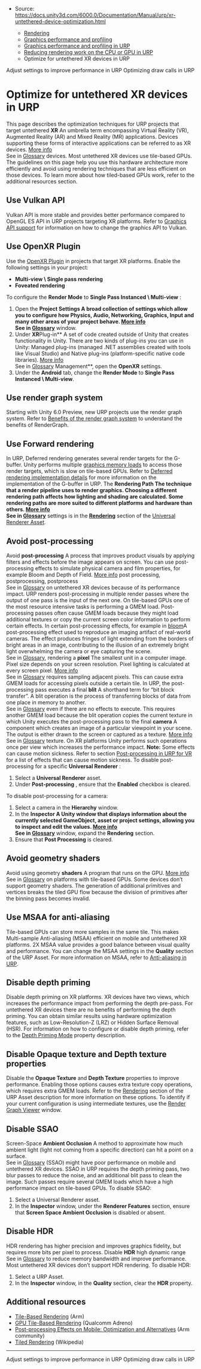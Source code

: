* Source: https://docs.unity3d.com/6000.0/Documentation/Manual/urp/xr-untethered-device-optimization.html

  * [Rendering](https://docs.unity3d.com/6000.0/Documentation/Manual/rendering-and-post-processing.html)
  * [Graphics performance and profiling](https://docs.unity3d.com/6000.0/Documentation/Manual/graphics-performance-profiling.html)
  * [Graphics performance and profiling in URP](https://docs.unity3d.com/6000.0/Documentation/Manual/graphics-performance-and-profiling-in-urp.html)
  * [Reducing rendering work on the CPU or GPU in URP](https://docs.unity3d.com/6000.0/Documentation/Manual/OptimizingGraphicsPerformance-urp.html)
  * Optimize for untethered XR devices in URP


[](https://docs.unity3d.com/6000.0/Documentation/Manual/urp/optimize-for-better-performance.html)
Adjust settings to improve performance in URP
[](https://docs.unity3d.com/6000.0/Documentation/Manual/reduce-draw-calls-landing-urp.html)
Optimizing draw calls in URP
# Optimize for untethered XR devices in URP
This page describes the optimization techniques for URP projects that target untethered **XR** An umbrella term encompassing Virtual Reality (VR), Augmented Reality (AR) and Mixed Reality (MR) applications. Devices supporting these forms of interactive applications can be referred to as XR devices. [More info](https://docs.unity3d.com/6000.0/Documentation/Manual/XR.html)  
See in [Glossary](https://docs.unity3d.com/6000.0/Documentation/Manual/Glossary.html#XR) devices.
Most untethered XR devices use tile-based GPUs. The guidelines on this page help you use this hardware architecture more efficiently and avoid using rendering techniques that are less efficient on those devices.
To learn more about how tiled-based GPUs work, refer to the additional resources section. 
## Use Vulkan API
Vulkan API is more stable and provides better performance compared to OpenGL ES API in URP projects targeting XR platforms.
Refer to [Graphics API support](https://docs.unity3d.com/6000.0/Documentation/Manual/GraphicsAPIs.html) for information on how to change the graphics API to Vulkan.
## Use OpenXR Plugin
Use the [OpenXR Plugin](https://docs.unity3d.com/Packages/com.unity.xr.openxr@latest?subfolder=/manual/index.html) in projects that target XR platforms.
Enable the following settings in your project:
  * **Multi-view \ Single pass rendering**
  * **Foveated rendering**


To configure the **Render Mode** to **Single Pass Instanced \ Multi-view** :
  1. Open the ****Project Settings** A broad collection of settings which allow you to configure how Physics, Audio, Networking, Graphics, Input and many other areas of your project behave. [More info](https://docs.unity3d.com/6000.0/Documentation/Manual/comp-ManagerGroup.html)  
See in [Glossary](https://docs.unity3d.com/6000.0/Documentation/Manual/Glossary.html#ProjectSettings)** window.
  2. Under **XR**Plug-in** A set of code created outside of Unity that creates functionality in Unity. There are two kinds of plug-ins you can use in Unity: Managed plug-ins (managed .NET assemblies created with tools like Visual Studio) and Native plug-ins (platform-specific native code libraries). [More info](https://docs.unity3d.com/6000.0/Documentation/Manual/plug-ins.html)  
See in [Glossary](https://docs.unity3d.com/6000.0/Documentation/Manual/Glossary.html#Plug-in) Management**, open the **OpenXR** settings.
  3. Under the **Android** tab, change the **Render Mode** to **Single Pass Instanced \ Multi-view**.


## Use render graph system
Starting with Unity 6.0 Preview, new URP projects use the render graph system. Refer to [Benefits of the render graph system](https://docs.unity3d.com/Packages/com.unity.render-pipelines.core@17.0/manual/render-graph-benefits.html) to understand the benefits of RenderGraph.
## Use Forward rendering
In URP, Deferred rendering generates several render targets for the G-buffer. Unity performs multiple [graphics memory loads](https://developer.qualcomm.com/software/snapdragon-profiler/app-notes/avoid-gmem-loads) to access those render targets, which is slow on tile-based GPUs.
Refer to [Deferred rendering implementation details](https://docs.unity3d.com/6000.0/Documentation/Manual/urp/rendering/deferred-rendering-path-landing.html) for more information on the implementation of the G-buffer in URP.
The ****Rendering Path** The technique that a render pipeline uses to render graphics. Choosing a different rendering path affects how lighting and shading are calculated. Some rendering paths are more suited to different platforms and hardware than others. [More info](https://docs.unity3d.com/6000.0/Documentation/Manual/RenderingPaths.html)  
See in [Glossary](https://docs.unity3d.com/6000.0/Documentation/Manual/Glossary.html#RenderingPath)** settings is in the [**Rendering**](https://docs.unity3d.com/6000.0/Documentation/Manual/urp/urp-universal-renderer.html#rendering) section of the [Universal Renderer Asset](https://docs.unity3d.com/6000.0/Documentation/Manual/urp/urp-universal-renderer.html).
## Avoid post-processing
Avoid **post-processing** A process that improves product visuals by applying filters and effects before the image appears on screen. You can use post-processing effects to simulate physical camera and film properties, for example Bloom and Depth of Field. [More info](https://docs.unity3d.com/6000.0/Documentation/Manual/PostProcessingOverview.html) post processing, postprocessing, postprocess  
See in [Glossary](https://docs.unity3d.com/6000.0/Documentation/Manual/Glossary.html#post-processing) on untethered XR devices because of its performance impact.
URP renders post-processing in multiple render passes where the output of one pass is the input of the next one. On tile-based GPUs one of the most resource intensive tasks is performing a GMEM load. Post-processing passes often cause GMEM loads because they might load additional textures or copy the current screen color information to perform certain effects. In certain post-processing effects, for example in [bloom](https://docs.unity3d.com/6000.0/Documentation/Manual/urp/post-processing-bloom.html)A post-processing effect used to reproduce an imaging artifact of real-world cameras. The effect produces fringes of light extending from the borders of bright areas in an image, contributing to the illusion of an extremely bright light overwhelming the camera or eye capturing the scene.  
See in [Glossary](https://docs.unity3d.com/6000.0/Documentation/Manual/Glossary.html#Bloom), rendering a **pixel** The smallest unit in a computer image. Pixel size depends on your screen resolution. Pixel lighting is calculated at every screen pixel. [More info](https://docs.unity3d.com/6000.0/Documentation/Manual/ShadowPerformance.html)  
See in [Glossary](https://docs.unity3d.com/6000.0/Documentation/Manual/Glossary.html#pixel) requires sampling adjacent pixels. This can cause extra GMEM loads for accessing pixels outside a certain tile.
In URP, the post-processing pass executes a final **blit** A shorthand term for “bit block transfer”. A blit operation is the process of transferring blocks of data from one place in memory to another.  
See in [Glossary](https://docs.unity3d.com/6000.0/Documentation/Manual/Glossary.html#blit) even if there are no effects to execute. This requires another GMEM load because the blit operation copies the current texture in which Unity executes the post-processing pass to the final **camera** A component which creates an image of a particular viewpoint in your scene. The output is either drawn to the screen or captured as a texture. [More info](https://docs.unity3d.com/6000.0/Documentation/Manual/CamerasOverview.html)  
See in [Glossary](https://docs.unity3d.com/6000.0/Documentation/Manual/Glossary.html#Camera) texture.
On XR platforms Unity performs such operations once per view which increases the performance impact. 
**Note:** Some effects can cause motion sickness. Refer to section [Post-processing in URP for VR](https://docs.unity3d.com/6000.0/Documentation/Manual/urp/integration-with-post-processing.html#post-processing-in-urp-for-vr) for a list of effects that can cause motion sickness.
To disable post-processing for a specific **Universal Renderer** :
  1. Select a **Universal Renderer** asset.
  2. Under **Post-processing** , ensure that the **Enabled** checkbox is cleared.


To disable post-processing for a camera:
  1. Select a camera in the **Hierarchy** window.
  2. In the ****Inspector** A Unity window that displays information about the currently selected GameObject, asset or project settings, allowing you to inspect and edit the values. [More info](https://docs.unity3d.com/6000.0/Documentation/Manual/UsingTheInspector.html)  
See in [Glossary](https://docs.unity3d.com/6000.0/Documentation/Manual/Glossary.html#Inspector)** window, expand the **Rendering** section.
  3. Ensure that **Post Processing** is cleared.


## Avoid geometry shaders
Avoid using geometry **shaders** A program that runs on the GPU. [More info](https://docs.unity3d.com/6000.0/Documentation/Manual/Shaders.html)  
See in [Glossary](https://docs.unity3d.com/6000.0/Documentation/Manual/Glossary.html#Shader) on platforms with tile-based GPUs. Some devices don’t support geometry shaders. 
The generation of additional primitives and vertices breaks the tiled GPU flow because the division of primitives after the binning pass becomes invalid.
## Use MSAA for anti-aliasing
Tile-based GPUs can store more samples in the same tile. This makes Multi-sample Anti-aliasing (MSAA) efficient on mobile and untethered XR platforms. 2X MSAA value provides a good balance between visual quality and performance.
You can change the MSAA settings in the **Quality** section of the URP Asset.
For more information on MSAA, refer to [Anti-aliasing in URP](https://docs.unity3d.com/6000.0/Documentation/Manual/urp/anti-aliasing.html).
## Disable depth priming
Disable depth priming on XR platforms. XR devices have two views, which increases the performance impact from performing the depth pre-pass. 
For untethered XR devices there are no benefits of performing the depth priming. You can obtain similar results using hardware optimization features, such as Low-Resolution-Z (LRZ) or Hidden Surface Removal (HSR).
For information on how to configure or disable depth priming, refer to the [Depth Priming Mode](https://docs.unity3d.com/6000.0/Documentation/Manual/urp/urp-universal-renderer.html#rendering) property description.
## Disable Opaque texture and Depth texture properties
Disable the **Opaque Texture** and **Depth Texture** properties to improve performance. Enabling those options causes extra texture copy operations, which requires extra GMEM loads.
Refer to the [Rendering](https://docs.unity3d.com/6000.0/Documentation/Manual/urp/universalrp-asset.html#rendering) section of the URP Asset description for more information on these options.
To identify if your current configuration is using intermediate textures, use the [Render Graph Viewer](https://docs.unity3d.com/6000.0/Documentation/Manual/urp/render-graph-view.html) window.
## Disable SSAO
Screen-Space **Ambient Occlusion** A method to approximate how much ambient light (light not coming from a specific direction) can hit a point on a surface.  
See in [Glossary](https://docs.unity3d.com/6000.0/Documentation/Manual/Glossary.html#Ambientocclusion) (SSAO) might have poor performance on mobile and untethered XR devices. 
SSAO in URP requires the depth priming pass, two blur passes to reduce the noise, and an additional blit pass to clean the image. Such passes require several GMEM loads which have a high performance impact on tile-based GPUs.
To disable SSAO:
  1. Select a Universal Renderer asset.
  2. In the **Inspector** window, under the **Renderer Features** section, ensure that **Screen Space Ambient Occlusion** is disabled or absent.


## Disable HDR
HDR rendering has higher precision and improves graphics fidelity, but requires more bits per pixel to process. Disable **HDR** high dynamic range  
See in [Glossary](https://docs.unity3d.com/6000.0/Documentation/Manual/Glossary.html#HDR) to reduce memory bandwidth and improve performance.
Most untethered XR devices don’t support HDR rendering.
To disable HDR:
  1. Select a URP Asset.
  2. In the **Inspector** window, in the **Quality** section, clear the **HDR** property.


## Additional resources
  * [Tile-Based Rendering](https://developer.arm.com/documentation/102662/0100/Overview) (Arm)
  * [GPU Tile-Based Rendering](https://developer.qualcomm.com/sites/default/files/docs/adreno-gpu/snapdragon-game-toolkit/gdg/gpu/overview.html#tile-based-rendering) (Qualcomm Adreno)
  * [Post-processing Effects on Mobile: Optimization and Alternatives](https://community.arm.com/arm-community-blogs/b/graphics-gaming-and-vr-blog/posts/post-processing-effects-on-mobile-optimization-and-alternatives) (Arm community)
  * [Tiled Rendering](https://en.wikipedia.org/wiki/Tiled_rendering) (Wikipedia)


* * *
[](https://docs.unity3d.com/6000.0/Documentation/Manual/urp/optimize-for-better-performance.html)
Adjust settings to improve performance in URP
[](https://docs.unity3d.com/6000.0/Documentation/Manual/reduce-draw-calls-landing-urp.html)
Optimizing draw calls in URP
